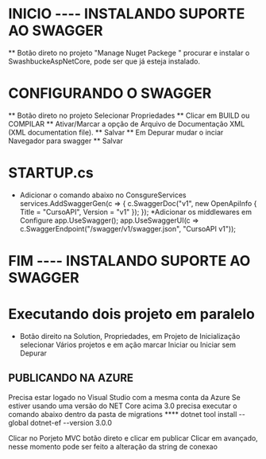 # INICIO ---- INSTALANDO SUPORTE AO SWAGGER
** Botão direto no projeto "Manage Nuget Packege " procurar e instalar o SwashbuckeAspNetCore, pode ser que já esteja instalado.

# CONFIGURANDO O SWAGGER
** Botão direto no projeto Selecionar Propriedades
** Clicar em BUILD ou COMPILAR
** Ativar/Marcar a opção de Arquivo de Documentação XML (XML documentation file).
** Salvar
** Em Depurar mudar o inciar Navegador para swagger
** Salvar

# STARTUP.cs
* Adicionar o comando abaixo no ConsgureServices
     services.AddSwaggerGen(c =>
        {
            c.SwaggerDoc("v1", new OpenApiInfo { Title = "CursoAPI", Version = "v1" });
        });
*Adicionar os middlewares em Configure
   app.UseSwagger();
                app.UseSwaggerUI(c => c.SwaggerEndpoint("/swagger/v1/swagger.json", "CursoAPI v1"));
# FIM ---- INSTALANDO SUPORTE AO SWAGGER

# Executando dois projeto em paralelo
* Botão direito na Solution, Propriedades, em Projeto de Inicialização selecionar Vários projetos e em ação marcar Iniciar ou Iniciar sem Depurar

## PUBLICANDO NA AZURE
Precisa estar logado no Visual Studio com a mesma conta da Azure
Se estiver usando uma versão do NET Core acima 3.0 precisa executar o comando abaixo dentro da pasta de migrations
**** dotnet tool install --global dotnet-ef --version 3.0.0

Clicar no Porjeto MVC  botão direto e clicar em publicar
Clicar em avançado, nesse momento pode ser feito a alteração da string de conexao